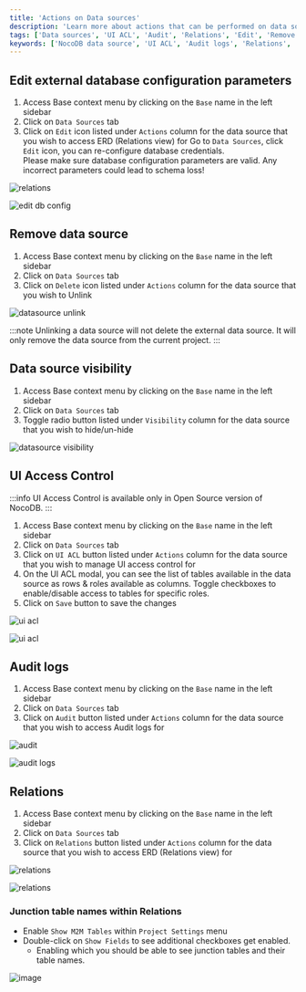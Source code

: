 ```yaml
---
title: 'Actions on Data sources'
description: 'Learn more about actions that can be performed on data sources in NocoDB.'
tags: ['Data sources', 'UI ACL', 'Audit', 'Relations', 'Edit', 'Remove', 'Visibility']
keywords: ['NocoDB data source', 'UI ACL', 'Audit logs', 'Relations', 'Edit', 'Unlink', 'Visibility']
---
```


## Edit external database configuration parameters

1. Access Base context menu by clicking on the `Base` name in the left sidebar
2. Click on `Data Sources` tab
3. Click on `Edit` icon listed under `Actions` column for the data source that you wish to access ERD (Relations view) for
   Go to `Data Sources`, click ``Edit`` icon, you can re-configure database credentials.  
   Please make sure database configuration parameters are valid. Any incorrect parameters could lead to schema loss!

![relations](/img/v2/data-source/data-source-edit.png)

![edit db config](/img/v2/data-source/edit-base.png)

## Remove data source

1. Access Base context menu by clicking on the `Base` name in the left sidebar
2. Click on `Data Sources` tab
3. Click on `Delete` icon listed under `Actions` column for the data source that you wish to Unlink

![datasource unlink](/img/v2/data-source/data-source-unlink.png)

:::note
Unlinking a data source will not delete the external data source. It will only remove the data source from the current project.
:::


## Data source visibility

1. Access Base context menu by clicking on the `Base` name in the left sidebar
2. Click on `Data Sources` tab
3. Toggle radio button listed under `Visibility` column for the data source that you wish to hide/un-hide

![datasource visibility](/img/v2/data-source/data-source-visibility.png)


## UI Access Control

:::info
UI Access Control is available only in Open Source version of NocoDB.
:::

1. Access Base context menu by clicking on the `Base` name in the left sidebar
2. Click on `Data Sources` tab
3. Click on `UI ACL` button listed under `Actions` column for the data source that you wish to manage UI access control for
4. On the UI ACL modal, you can see the list of tables available in the data source as rows & roles available as columns. Toggle checkboxes to enable/disable access to tables for specific roles.
5. Click on `Save` button to save the changes


![ui acl](/img/v2/data-source/data-source-3.png)

![ui acl](/img/v2/data-source/ui-acl.png)


## Audit logs

1. Access Base context menu by clicking on the `Base` name in the left sidebar
2. Click on `Data Sources` tab
3. Click on `Audit` button listed under `Actions` column for the data source that you wish to access Audit logs for

![audit](/img/v2/data-source/audit.png)

![audit logs](/img/v2/data-source/audit-logs.png)


## Relations

1. Access Base context menu by clicking on the `Base` name in the left sidebar
2. Click on `Data Sources` tab
3. Click on `Relations` button listed under `Actions` column for the data source that you wish to access ERD (Relations view) for

![relations](/img/v2/data-source/data-source-4.png)

![relations](https://github.com/nocodb/nocodb/assets/86527202/c3775d27-f75d-4263-8903-dd66427de4b4)


### Junction table names within Relations

- Enable `Show M2M Tables` within `Project Settings` menu
- Double-click on `Show Fields` to see additional checkboxes get enabled.
    - Enabling which you should be able to see junction tables and their table names.

![image](/img/v2/data-source/junction-table.png)

